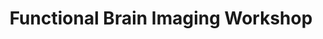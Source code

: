 ---
title: "Functional Brain Imaging Workshop"
project_id: 
conf_date: 1998-04-06
conference_id: ""
presenters:
   - peter_bandettini
summary: "Functional Brain Imaging Workshop, Helsinki, Finland"
file: /assets/presentations/
filename: 
layout: presentation
---
